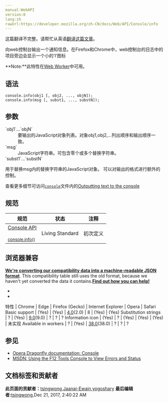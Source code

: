 ```yaml
---
manual:WebAPI
version:0
lang:zh
rawUrl:https://developer.mozilla.org/zh-CN/docs/Web/API/Console/info
---
```




这篇翻译不完整。请帮忙从英语[翻译这篇文章](%23904 "")。






向web控制台输出一个通知信息。在Firefox和Chrome中，web控制台的日志中的项目旁边会显示一个小的‘I‘图标

**Note:**此特性在[Web Worker](%5173 "")中可用。

## 语法<a name="语法"></a>

```
console.info(obj1 [, obj2, ..., objN]);
console.info(msg [, subst1, ..., substN]);

```

## 参数<a name="参数"></a>
<dl><dt id=''>`obj1`...`objN`</dt><dd>要输出的JavaScript对象列表。对象obj1,obj2,...列出顺序和输出顺序一致。</dd><dt id=''>`msg`</dt><dd>JavaScript字符串。可包含零个或多个替换字符串。</dd><dt id=''>`subst1`...`substN`</dt></dl>

用于替换msg内的替换字符串的JavaScript对象。 可以对输出的格式进行额外的控制。



查看更多细节可访问[`console`](%2618 "下面介绍对象可用的方法以及对应方法的使用示例。")文件内的[Outputting t](%23905 "")[ext to the console](%23905 "")


## 规范<a name="规范"></a>
规范 | 状态 | 注释 
 ---  |  ---  |  ---  | 
[Console API<br></br><small>console.info()</small>](%23906 "") | Living Standard | 初次定义 


## 浏览器兼容<a name="浏览器兼容"></a>


**[We&#39;re converting our compatibility data into a machine-readable JSON format](%3344 "")**. This compatibility table still uses the old format, because we haven&#39;t yet converted the data it contains.**[Find out how you can help!](%3392 "")**


* 
* 
特性 | Chrome | Edge | Firefox (Gecko) | Internet Explorer | Opera | Safari 
Basic support | (Yes) | (Yes) | [4.0](%3678 "Released on 2011-03-22.")(2.0) | 8 | (Yes) | (Yes) 
Substitution strings | ? | (Yes) | [9.0](%12621 "Released on 2011-12-20.")(9.0) | ? | ? | ? 
Information icon | (Yes) | ? | (Yes) | (Yes) | (Yes) | 未实现 
Available in workers | ? | (Yes) | [38.0](%12723 "Released on 2015-05-19.")(38.0) | ? | ? | ? 




## 参见<a name="参见"></a>

* [Opera Dragonfly documentation: Console](%23872 "")
* [MSDN: Using the F12 Tools Console to View Errors and Status](%23873 "")



## 文档标签和贡献者
**此页面的贡献者：**[tsingwong](%15534 ""),[Jaanai-Ewain](%23907 ""),[yogoshary](%23908 "")
**最后编辑者:**[tsingwong](%15534 ""),<time>Dec 21, 2017, 2:40:22 AM</time>


